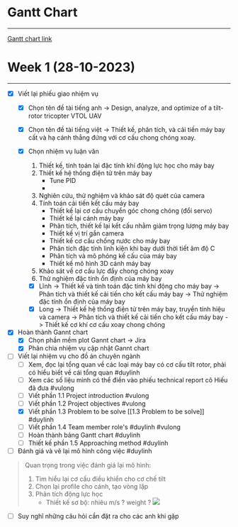 
# Gantt Chart
---
[Gantt chart link ](https://truav-crsc.atlassian.net/jira/core/projects/TRUAV/timeline?rangeMode=weeks)

# Week 1 (28-10-2023)
---
- [x] Viết lại phiếu giao nhiệm vụ 
	- [x] Chọn tên đề tài tiếng anh 
		-> Design, analyze, and optimize of a tilt-rotor tricopter VTOL UAV
	- [x] Chọn tên đề tài tiếng việt 
		-> Thiết kế, phân tích, và cải tiến máy bay cất và hạ cánh thẳng đứng với cơ cấu chong chóng xoay.

	- [x] Chọn nhiệm vụ luận văn 
		1. Thiết kế, tính toán lại đặc tính khí động lực học cho máy bay
		2. Thiết kế hệ thống điện tử trên máy bay
			- Tune PID
			- 
		1. Nghiên cứu, thử nghiệm và khảo sát độ quét của camera 
		2. Tính toán cải tiến kết cấu máy bay 
			- Thiết kế lại cơ cấu chuyển góc chong chóng (đổi servo) 
			- Thiết kế lại cánh máy bay 
			- Phân tích, thiết kế lại kết cấu nhằm giảm trọng lượng máy bay 
			- Thiết kế vị trí gắn camera 
			- Thiết kế cơ cấu chống nước cho máy bay 
			- Phân tích đặc tính linh kiện khi bay dưới thời tiết âm độ C 
			- Phân tích và mô phỏng kế cấu của máy bay 
			- Thiết kế mô hình 3D cánh máy bay 
		3. Khảo sát về cơ cấu lực đẩy chong chóng xoay 
		4. Thử nghiệm đặc tính ổn định của máy bay 
		- [x] Lĩnh 
			-> Thiết kế và tính toán đặc tính khí động cho máy bay 
			-> Phân tích và thiết kế cải tiến cho kết cấu máy bay 
			-> Thử nghiệm đặc tính ổn định của máy bay 
		- [x] Long 
			-> Thiết kế hệ thống điện tử trên máy bay, truyền tính hiệu và camera
			-> Phân tích và thiết kế cải tiến cho kết cấu máy bay 
			-> Thiết kế cơ khí cơ cấu xoay chong chóng
- [x] Hoàn thành Gannt chart 
	- [x] Chọn phần mềm plot Gannt chart 
		-> Jira
	- [x] Phân chia nhiệm vụ cập nhật Gannt chart
- [ ] Viết lại nhiệm vụ cho đồ án chuyên ngành 
	- [ ] Xem, đọc lại tổng quan về các loại máy bay có cơ cấu tilt rotor, phải có hiểu biết về cái tổng quan #duylinh 
	- [ ] Xem các số liệu mình có thể điền vào phiếu technical report cô Hiếu đã đưa #vulong 
	- [ ] Viết phần 1.1 Project introduction #vulong 
	- [ ] Viết phần 1.2 Project objectives #vulong 
	- [x] Viết phần 1.3 Problem to be solve [[1.3 Problem to be solve]] #duylinh 
	- [ ] Viết phần 1.4 Team member role's #duylinh #vulong 
	- [ ] Hoàn thành bảng Gantt chart #duylinh 
	- [ ] Thiết kế phần 1.5 Approaching method #duylinh 
- [ ] Đánh giá và vẽ lại mô hình công việc #duylinh 
> Quan trọng trong việc đánh giá lại mô hình: 
> 	1. Tìm hiểu lại cơ cấu điều khiển cho cơ chế tilt
> 	2. Chọn lại profile cho cánh, tạo vòng lặp
> 	3. Phân tích động lực học 
> 		- Thiết kế sơ bộ: nhiêu m/s ? weight ?
![](https://i.imgur.com/ODoevTz.png)
- [ ] Suy nghĩ những câu hỏi cần đặt ra cho các anh khi gặp